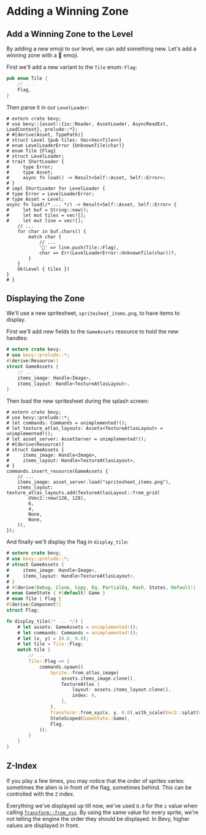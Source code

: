 # Adding a Winning Zone

## Add a Winning Zone to the Level

By adding a new emoji to our level, we can add something new. Let's add a winning zone with a 🏁 emoji.

First we'll add a new variant to the `Tile` enum: `Flag`:

```rust
pub enum Tile {
    // ...
    Flag,
}
```

Then parse it in our `LevelLoader`:

```rust,edition2021
# extern crate bevy;
# use bevy::{asset::{io::Reader, AssetLoader, AsyncReadExt, LoadContext}, prelude::*};
# #[derive(Asset, TypePath)]
# struct Level {pub tiles: Vec<Vec<Tile>>}
# enum LevelLoaderError {UnknownTile(char)}
# enum Tile {Flag}
# struct LevelLoader;
# trait ShortLoader {
#     type Error;
#     type Asset;
#     async fn load() -> Result<Self::Asset, Self::Error>;
# }
# impl ShortLoader for LevelLoader {
# type Error = LevelLoaderError;
# type Asset = Level;
async fn load(/* ... */) -> Result<Self::Asset, Self::Error> {
#     let buf = String::new();
#     let mut tiles = vec![];
#     let mut line = vec![];
    // ...
    for char in buf.chars() {
        match char {
            // ...
            '🏁' => line.push(Tile::Flag),
            char => Err(LevelLoaderError::UnknownTile(char))?,
        }
    }
    Ok(Level { tiles })
}
# }
```

## Displaying the Zone

We'll use a new spritesheet, `spritesheet_items.png`, to have items to display.

First we'll add new fields to the `GameAssets` resource to hold the new handles:

```rust
# extern crate bevy;
# use bevy::prelude::*;
#[derive(Resource)]
struct GameAssets {
    // ...
    items_image: Handle<Image>,
    items_layout: Handle<TextureAtlasLayout>,
}
```

Then load the new spritesheet during the splash screen:

```rust,no_run
# extern crate bevy;
# use bevy::prelude::*;
# let commands: Commands = unimplemented!();
# let texture_atlas_layouts: Assets<TextureAtlasLayout> = unimplemented!();
# let asset_server: AssetServer = unimplemented!();
# #[derive(Resource)]
# struct GameAssets {
#     items_image: Handle<Image>,
#     items_layout: Handle<TextureAtlasLayout>,
# }
commands.insert_resource(GameAssets {
    // ...
    items_image: asset_server.load("spritesheet_items.png"),
    items_layout: texture_atlas_layouts.add(TextureAtlasLayout::from_grid(
        UVec2::new(128, 128),
        6,
        4,
        None,
        None,
    )),
});
```

And finally we'll display the flag in `display_tile`:

```rust
# extern crate bevy;
# use bevy::prelude::*;
# struct GameAssets {
#     items_image: Handle<Image>,
#     items_layout: Handle<TextureAtlasLayout>,
# }
# #[derive(Debug, Clone, Copy, Eq, PartialEq, Hash, States, Default)]
# enum GameState { #[default] Game }
# enum Tile { Flag }
#[derive(Component)]
struct Flag;

fn display_tile(/* ... */) {
    # let assets: GameAssets = unimplemented!();
    # let commands: Commands = unimplemented!();
    # let (x, y) = (0.0, 0.0);
    # let tile = Tile::Flag;
    match tile {
        // ...
        Tile::Flag => {
            commands.spawn((
                Sprite::from_atlas_image(
                    assets.items_image.clone(),
                    TextureAtlas {
                        layout: assets.items_layout.clone(),
                        index: 6,
                    },
                ),
                Transform::from_xyz(x, y, 0.0).with_scale(Vec3::splat(0.5)),
                StateScoped(GameState::Game),
                Flag,
            ));
        }
    }
}
```

## Z-Index

If you play a few times, you may notice that the order of sprites varies: sometimes the alien is in front of the flag, sometimes behind. This can be controlled with the `Z` index.

Everything we've displayed up till now, we've used `O.O` for the `z` value when calling [`Transform::from_xyz`](https://docs.rs/bevy/0.15.0-rc.2/bevy/transform/components/struct.Transform.html#method.from_xyz). By using the same value for every sprite, we're not telling the engine the order they should be displayed. In Bevy, higher values are displayed in front.
